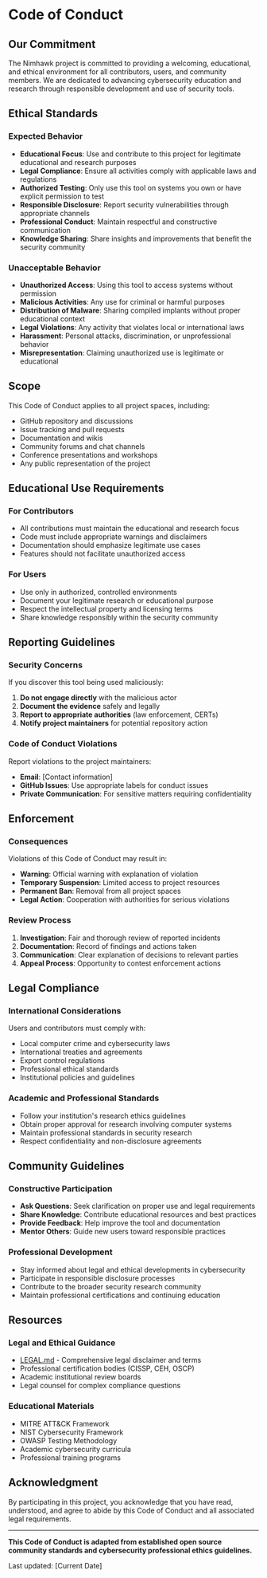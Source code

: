 # Code of Conduct

## Our Commitment

The Nimhawk project is committed to providing a welcoming, educational, and ethical environment for all contributors, users, and community members. We are dedicated to advancing cybersecurity education and research through responsible development and use of security tools.

## Ethical Standards

### Expected Behavior

- **Educational Focus**: Use and contribute to this project for legitimate educational and research purposes
- **Legal Compliance**: Ensure all activities comply with applicable laws and regulations
- **Authorized Testing**: Only use this tool on systems you own or have explicit permission to test
- **Responsible Disclosure**: Report security vulnerabilities through appropriate channels
- **Professional Conduct**: Maintain respectful and constructive communication
- **Knowledge Sharing**: Share insights and improvements that benefit the security community

### Unacceptable Behavior

- **Unauthorized Access**: Using this tool to access systems without permission
- **Malicious Activities**: Any use for criminal or harmful purposes
- **Distribution of Malware**: Sharing compiled implants without proper educational context
- **Legal Violations**: Any activity that violates local or international laws
- **Harassment**: Personal attacks, discrimination, or unprofessional behavior
- **Misrepresentation**: Claiming unauthorized use is legitimate or educational

## Scope

This Code of Conduct applies to all project spaces, including:

- GitHub repository and discussions
- Issue tracking and pull requests
- Documentation and wikis
- Community forums and chat channels
- Conference presentations and workshops
- Any public representation of the project

## Educational Use Requirements

### For Contributors

- All contributions must maintain the educational and research focus
- Code must include appropriate warnings and disclaimers
- Documentation should emphasize legitimate use cases
- Features should not facilitate unauthorized access

### For Users

- Use only in authorized, controlled environments
- Document your legitimate research or educational purpose
- Respect the intellectual property and licensing terms
- Share knowledge responsibly within the security community

## Reporting Guidelines

### Security Concerns

If you discover this tool being used maliciously:

1. **Do not engage directly** with the malicious actor
2. **Document the evidence** safely and legally
3. **Report to appropriate authorities** (law enforcement, CERTs)
4. **Notify project maintainers** for potential repository action

### Code of Conduct Violations

Report violations to the project maintainers:

- **Email**: [Contact information]
- **GitHub Issues**: Use appropriate labels for conduct issues
- **Private Communication**: For sensitive matters requiring confidentiality

## Enforcement

### Consequences

Violations of this Code of Conduct may result in:

- **Warning**: Official warning with explanation of violation
- **Temporary Suspension**: Limited access to project resources
- **Permanent Ban**: Removal from all project spaces
- **Legal Action**: Cooperation with authorities for serious violations

### Review Process

1. **Investigation**: Fair and thorough review of reported incidents
2. **Documentation**: Record of findings and actions taken
3. **Communication**: Clear explanation of decisions to relevant parties
4. **Appeal Process**: Opportunity to contest enforcement actions

## Legal Compliance

### International Considerations

Users and contributors must comply with:

- Local computer crime and cybersecurity laws
- International treaties and agreements
- Export control regulations
- Professional ethical standards
- Institutional policies and guidelines

### Academic and Professional Standards

- Follow your institution's research ethics guidelines
- Obtain proper approval for research involving computer systems
- Maintain professional standards in security research
- Respect confidentiality and non-disclosure agreements

## Community Guidelines

### Constructive Participation

- **Ask Questions**: Seek clarification on proper use and legal requirements
- **Share Knowledge**: Contribute educational resources and best practices
- **Provide Feedback**: Help improve the tool and documentation
- **Mentor Others**: Guide new users toward responsible practices

### Professional Development

- Stay informed about legal and ethical developments in cybersecurity
- Participate in responsible disclosure processes
- Contribute to the broader security research community
- Maintain professional certifications and continuing education

## Resources

### Legal and Ethical Guidance

- [LEGAL.md](LEGAL.md) - Comprehensive legal disclaimer and terms
- Professional certification bodies (CISSP, CEH, OSCP)
- Academic institutional review boards
- Legal counsel for complex compliance questions

### Educational Materials

- MITRE ATT&CK Framework
- NIST Cybersecurity Framework
- OWASP Testing Methodology
- Academic cybersecurity curricula
- Professional training programs

## Acknowledgment

By participating in this project, you acknowledge that you have read, understood, and agree to abide by this Code of Conduct and all associated legal requirements.

---

**This Code of Conduct is adapted from established open source community standards and cybersecurity professional ethics guidelines.**

Last updated: [Current Date] 